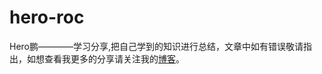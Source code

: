 # hero-roc
Hero鹏————学习分享,把自己学到的知识进行总结，文章中如有错误敬请指出，如想查看我更多的分享请关注我的[博客](http://blog.csdn.net/m0_37538876/article/details/78262345)。

